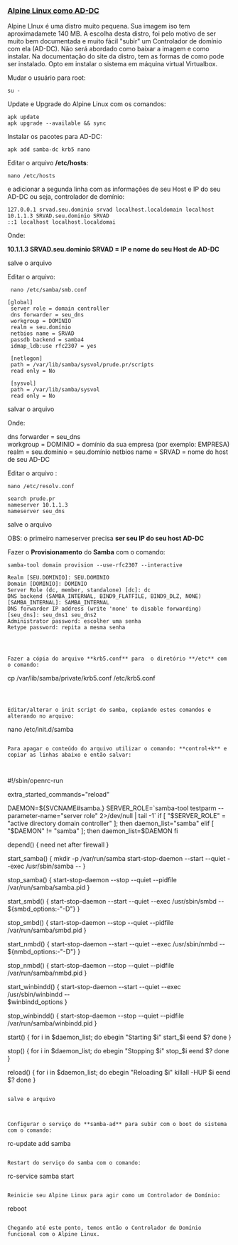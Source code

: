 ### <u>Alpine Linux como AD-DC</u>

Alpine LInux é uma distro muito pequena. Sua imagem iso tem aproximadamete 140 MB. A escolha desta distro, foi pelo motivo de ser muito bem documentada e muito fácil "subir" um Controlador de domínio com ela (AD-DC). Não será abordado como baixar a imagem e como instalar. Na documentação do site da distro, tem as formas de como pode ser instalado. Opto em instalar o sistema em máquina virtual Virtualbox. 

Mudar o usuário para root:

```
su -
```

Update e Upgrade do Alpine Linux com os comandos:

```
apk update
apk upgrade --available && sync
```

Instalar os pacotes para AD-DC:

```
apk add samba-dc krb5 nano
```

Editar o arquivo **/etc/hosts**:

```
nano /etc/hosts
```

e adicionar a segunda linha com as informações de seu Host e IP do seu AD-DC ou seja, controlador de domínio:

```
127.0.0.1 srvad.seu.dominio srvad localhost.localdomain localhost
10.1.1.3 SRVAD.seu.dominio SRVAD
::1 localhost localhost.localdomai
```

Onde:

**10.1.1.3 SRVAD.seu.dominio SRVAD = IP e nome do seu Host de AD-DC**

salve o arquivo



Editar o arquivo:

```
 nano /etc/samba/smb.conf
```

```
[global]  
 server role = domain controller  
 dns forwarder = seu_dns  
 workgroup = DOMINIO  
 realm = seu.domínio  
 netbios name = SRVAD  
 passdb backend = samba4  
 idmap_ldb:use rfc2307 = yes

 [netlogon]  
 path = /var/lib/samba/sysvol/prude.pr/scripts  
 read only = No

 [sysvol]  
 path = /var/lib/samba/sysvol  
 read only = No
```

salvar o arquivo

Onde:

dns forwarder = seu_dns  
workgroup = DOMINIO = domínio da sua empresa (por exemplo: EMPRESA)  
realm = seu.domínio  = seu.domínio
netbios name = SRVAD = nome do host de seu AD-DC



Editar o arquivo :

```
nano /etc/resolv.conf
```

```
search prude.pr
nameserver 10.1.1.3
nameserver seu_dns
```

salve o arquivo 

OBS: o primeiro nameserver precisa **ser seu IP do seu host AD-DC**



Fazer o **Provisionamento** do **Samba** com o comando:

```
samba-tool domain provision --use-rfc2307 --interactive
```

```
Realm [SEU.DOMINIO]: SEU.DOMINIO
Domain [DOMINIO]: DOMINIO
Server Role (dc, member, standalone) [dc]: dc
DNS backend (SAMBA_INTERNAL, BIND9_FLATFILE, BIND9_DLZ, NONE) [SAMBA_INTERNAL]: SAMBA_INTERNAL
DNS forwarder IP address (write 'none' to disable forwarding) [seu_dns]: seu_dns1 seu_dns2
Administrator password: escolher uma senha
Retype password: repita a mesma senha
```
```



Fazer a cópia do arquivo **krb5.conf** para  o diretório **/etc** com o comando:

```
cp /var/lib/samba/private/krb5.conf /etc/krb5.conf
```



Editar/alterar o init script do samba, copiando estes comandos e alterando no arquivo:

```
nano /etc/init.d/samba
```

Para apagar o conteúdo do arquivo utilizar o comando: **control+k** e copiar as linhas abaixo e então salvar:



```
#!/sbin/openrc-run

extra_started_commands="reload"

DAEMON=${SVCNAME#samba.}
SERVER_ROLE=`samba-tool testparm --parameter-name="server role"  2>/dev/null | tail -1`
if [ "$SERVER_ROLE" = "active directory domain controller" ]; then
        daemon_list="samba"
elif [ "$DAEMON" != "samba" ]; then
        daemon_list=$DAEMON
fi

depend() {
        need net
        after firewall
}


start_samba() {
        mkdir -p /var/run/samba
        start-stop-daemon --start --quiet --exec /usr/sbin/samba --
}

stop_samba() {
        start-stop-daemon --stop --quiet --pidfile /var/run/samba/samba.pid
}


start_smbd() {
        start-stop-daemon --start --quiet --exec /usr/sbin/smbd -- \
                ${smbd_options:-"-D"}
}

stop_smbd() {
        start-stop-daemon --stop --quiet --pidfile /var/run/samba/smbd.pid
}

start_nmbd() {
        start-stop-daemon --start --quiet --exec /usr/sbin/nmbd -- \
                ${nmbd_options:-"-D"}
}

stop_nmbd() {
        start-stop-daemon --stop --quiet --pidfile /var/run/samba/nmbd.pid
}

start_winbindd() {
        start-stop-daemon --start --quiet --exec /usr/sbin/winbindd -- \
                $winbindd_options
}

stop_winbindd() {
        start-stop-daemon --stop --quiet --pidfile /var/run/samba/winbindd.pid
}

start() {
        for i in $daemon_list; do
                ebegin "Starting $i"
                start_$i
                eend $?
        done
}

stop() {
        for i in $daemon_list; do
                ebegin "Stopping $i"
                stop_$i
                eend $?
        done
}

reload() {
        for i in $daemon_list; do
                ebegin "Reloading $i"
                killall -HUP $i
                eend $?
        done
}
```

salve o arquivo



Configurar o serviço do **samba-ad** para subir com o boot do sistema com o comando:

```
rc-update add samba
```

Restart do serviço do samba com o comando:

```
rc-service samba start
```

Reinicie seu Alpine Linux para agir como um Controlador de Domínio:

```
reboot
```

Chegando até este ponto, temos então o Controlador de Domínio funcional com o Alpine Linux.
